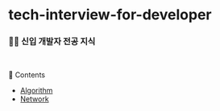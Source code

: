 # tech-interview-for-developer

### 👶🏻 신입 개발자 전공 지식
</br>

📖 Contents

- [Algorithm](Algorithm)
- [Network](Network)
